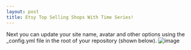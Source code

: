 ```yaml
---
layout: post
title: Etsy Top Selling Shops With Time Series!
---
```


Next you can update your site name, avatar and other options using the _config.yml file in the root of your repository (shown below).
![image](https://user-images.githubusercontent.com/105116671/167260550-6217b290-71cc-410c-9739-0ed1348d7212.png)
